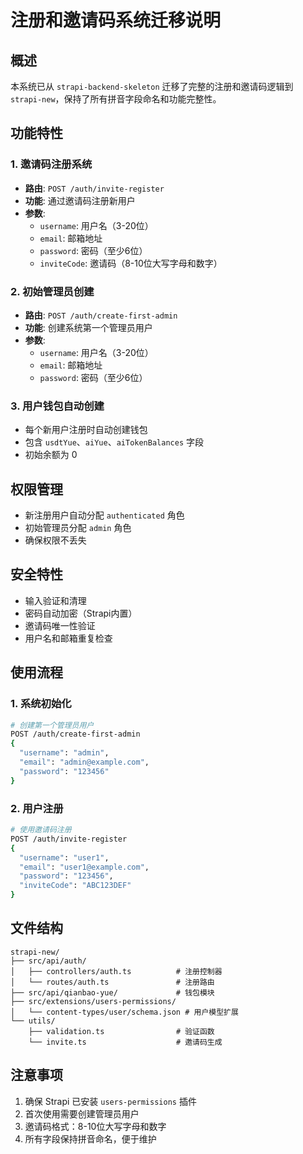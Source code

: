 # 注册和邀请码系统迁移说明

## 概述
本系统已从 `strapi-backend-skeleton` 迁移了完整的注册和邀请码逻辑到 `strapi-new`，保持了所有拼音字段命名和功能完整性。

## 功能特性

### 1. 邀请码注册系统
- **路由**: `POST /auth/invite-register`
- **功能**: 通过邀请码注册新用户
- **参数**:
  - `username`: 用户名（3-20位）
  - `email`: 邮箱地址
  - `password`: 密码（至少6位）
  - `inviteCode`: 邀请码（8-10位大写字母和数字）

### 2. 初始管理员创建
- **路由**: `POST /auth/create-first-admin`
- **功能**: 创建系统第一个管理员用户
- **参数**:
  - `username`: 用户名（3-20位）
  - `email`: 邮箱地址
  - `password`: 密码（至少6位）

### 3. 用户钱包自动创建
- 每个新用户注册时自动创建钱包
- 包含 `usdtYue`、`aiYue`、`aiTokenBalances` 字段
- 初始余额为 0

## 权限管理
- 新注册用户自动分配 `authenticated` 角色
- 初始管理员分配 `admin` 角色
- 确保权限不丢失

## 安全特性
- 输入验证和清理
- 密码自动加密（Strapi内置）
- 邀请码唯一性验证
- 用户名和邮箱重复检查

## 使用流程

### 1. 系统初始化
```bash
# 创建第一个管理员用户
POST /auth/create-first-admin
{
  "username": "admin",
  "email": "admin@example.com",
  "password": "123456"
}
```

### 2. 用户注册
```bash
# 使用邀请码注册
POST /auth/invite-register
{
  "username": "user1",
  "email": "user1@example.com",
  "password": "123456",
  "inviteCode": "ABC123DEF"
}
```

## 文件结构
```
strapi-new/
├── src/api/auth/
│   ├── controllers/auth.ts          # 注册控制器
│   └── routes/auth.ts               # 注册路由
├── src/api/qianbao-yue/             # 钱包模块
├── src/extensions/users-permissions/
│   └── content-types/user/schema.json # 用户模型扩展
└── utils/
    ├── validation.ts                # 验证函数
    └── invite.ts                    # 邀请码生成
```

## 注意事项
1. 确保 Strapi 已安装 `users-permissions` 插件
2. 首次使用需要创建管理员用户
3. 邀请码格式：8-10位大写字母和数字
4. 所有字段保持拼音命名，便于维护 